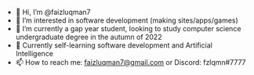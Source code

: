 - 👋 Hi, I’m @faizluqman7
- 👀 I’m interested in software development (making sites/apps/games)
- 🌱 I’m currently a gap year student, looking to study computer science undergraduate degree in the autumn of 2022
-  Currently self-learning software development and Artificial Intelligence
- 📫 How to reach me: faizluqman7@gmail.com or Discord: fzlqmn#7777

<!---
faizluqman7/faizluqman7 is a ✨ special ✨ repository because its `README.md` (this file) appears on your GitHub profile.
You can click the Preview link to take a look at your changes.
--->
